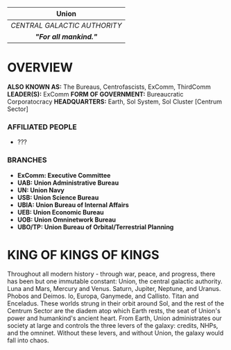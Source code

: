 
|          **Union**           |
| :--------------------------: |
| *CENTRAL GALACTIC AUTHORITY* |
|   ***"For all mankind."***   |
# **OVERVIEW**
**ALSO KNOWN AS:** The Bureaus, Centrofascists, ExComm, ThirdComm
**LEADER(S):** ExComm
**FORM OF GOVERNMENT:** Bureaucratic Corporatocracy
**HEADQUARTERS:** Earth, Sol System, Sol Cluster [Centrum Sector]

### **AFFILIATED PEOPLE**
- ???

### **BRANCHES**
- **ExComm: Executive Committee**
- **UAB: Union Administrative Bureau**
- **UN: Union Navy**
- **USB: Union Science Bureau**
- **UBIA: Union Bureau of Internal Affairs**
- **UEB: Union Economic Bureau**
- **UOB: Union Omninetwork Bureau**
- **UBO/TP: Union Bureau of Orbital/Terrestrial Planning**


# **KING OF KINGS OF KINGS**
Throughout all modern history - through war, peace, and progress, there has been but one immutable constant: Union, the central galactic authority.
Luna and Mars, Mercury and Venus. Saturn, Jupiter, Neptune, and Uranus. Phobos and Deimos. Io, Europa, Ganymede, and Callisto. Titan and Enceladus. These worlds strung in their orbit around Sol, and the rest of the Centrum Sector are the diadem atop which Earth rests, the seat of Union's power and humankind's ancient heart. From Earth, Union administrates our society at large and controls the three levers of the galaxy: credits, NHPs, and the omninet. Without these levers, and without Union, the galaxy would fall into chaos.
